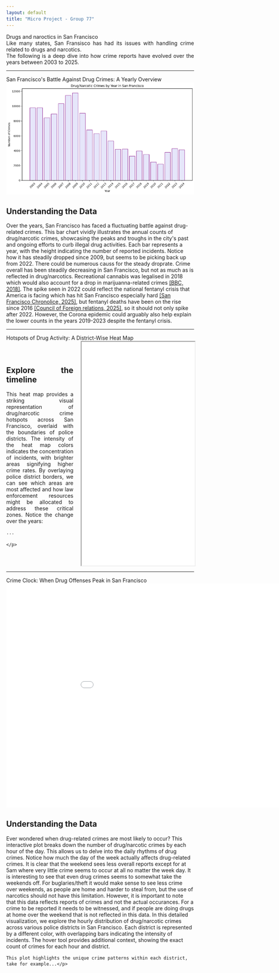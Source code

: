 ```yaml
---
layout: default
title: "Micro Project - Group 77"
---
```


<div class = "header" >
Drugs and naroctics in San Francisco
</div>
<div class="introduction" markdown="1" style="max-width: 1000px; margin: 0 auto; text-align: justify; text-justify: inter-word;">
  Like many states, San Fransisco has had its issues with handling crime related to drugs and narcotics. <br>
  The following is a deep dive into how crime reports have evolved over the years between 2003 to 2025. 
</div>

---

<div class = "figure-header" >
San Francisco's Battle Against Drug Crimes: A Yearly Overview
</div>

<div class="narrative-container">
  <div class="image-container">
    <img src="/assets/figures/drug time series.png" alt="Figure 1">
  </div>
  <div class="text-container">
    <h2>Understanding the Data</h2>
    <p>Over the years, San Francisco has faced a fluctuating battle against drug-related crimes. This bar chart vividly illustrates the annual counts of drug/narcotic crimes, showcasing the peaks and troughs in the city's past and ongoing efforts to curb illegal drug activities. Each bar represents a year, with the height indicating the number of reported incidents. Notice how it has steadily dropped since 2009, but seems to be picking back up from 2022.
    There could be numerous causs for the steady droprate. Crime overall has been steadily decreasing in San Francisco, but not as much as is reflected in drug/narcotics. Recreational cannabis was legalised in 2018 which would also account for a drop in marijuanna-related crimes
    <a href="https://www.bbc.com/news/world-us-canada-42532776">[BBC, 2018]</a>. The spike seen in 2022 could reflect the national fentanyl crisis that America is facing which has hit San Francisco especially hard <a href="https://www.sfchronicle.com/projects/san-francisco-drug-overdose-deaths">[San Francisco Chronolice, 2025]</a>, but fentanyl deaths have been on the rise since 2016 <a href="https://www.cfr.org/backgrounder/fentanyl-and-us-opioid-epidemic">[Council of Foreign relations, 2025]</a>, so it should not only spike after 2022. However, the Corona epidemic could arguably also help explain the lower counts in the years 2019-2023 despite the fentanyl crisis.</p>
  </div>
</div>



---
<div class = "figure-header" >
Hotspots of Drug Activity: A District-Wise Heat Map
</div>

<div class="narrative-container" style="display: flex; align-items: center; justify-content: space-between; gap: 20px;">
  <div class="text-container" style="max-width: 600px; text-align: justify; flex: 1; word-break: break-word; overflow-wrap: break-word; hyphens: auto;">
    <h2>Explore the timeline</h2>
    <p>This heat map provides a striking visual representation of drug/narcotic crime hotspots across San Francisco, overlaid with the boundaries of police districts. The intensity of the heat map colors indicates the concentration of incidents, with brighter areas signifying higher crime rates. By overlaying police district borders, we can see which areas are most affected and how law enforcement resources might be allocated to address these critical zones. Notice the change over the years:
    
    ...
    
    </p>
  </div>
  <div class="image-container">
    <iframe src="/assets/html/A2_san_francisco_heatmapwithtime.html" width="100%" height="600" style="max-width: 1000px; display: block; margin: 0 auto;"></iframe>
  </div>
</div>



---

<div class = "figure-header" >
Crime Clock: When Drug Offenses Peak in San Francisco
</div>

<div class="narrative-container">
  <div class="image-container">
    <iframe src="/assets/html/Narcotic 24h by district 4.html" width="1000" height="600" style="border:none;"></iframe>
  </div>
  <div class="text-container">
    <h2>Understanding the Data</h2>
    <p>Ever wondered when drug-related crimes are most likely to occur? This interactive plot breaks down the number of drug/narcotic crimes by each hour of the day. This allows us to delve into the daily rhythms of drug crimes. Notice how much the day of the week actually affects drug-related crimes. It is clear that the weekend sees less overall reports except for at 5am where very little crime seems to occur at all no matter the week day. It is interesting to see that even drug crimes seems to somewhat take the weekends off. For buglaries/theft it would make sense to see less crime over weekends, as people are home and harder to steal from, but the use of narcotics should not have this limitation. However, it is important to note that this data reflects reports of crimes and not the actual occurances. For a crime to be reported it needs to be witnessed, and if people are doing drugs at home over the weekend that is not reflected in this data. 
    In this detailed visualization, we explore the hourly distribution of drug/narcotic crimes across various police districts in San Francisco. Each district is represented by a different color, with overlapping bars indicating the intensity of incidents. The hover tool provides additional context, showing the exact count of crimes for each hour and district.
    
    This plot highlights the unique crime patterns within each district, take for example...</p>
  </div>
</div>
